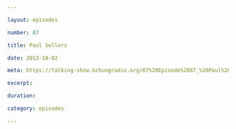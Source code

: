```yaml
---

layout: episodes

number: 87

title: Paul Sellers

date: 2013-10-02

meta: https://talking-show.kchungradio.org/87%20Episode%2087_%20Paul%20Sellers.mp3

excerpt: 

duration: 

category: episodes

---
```


